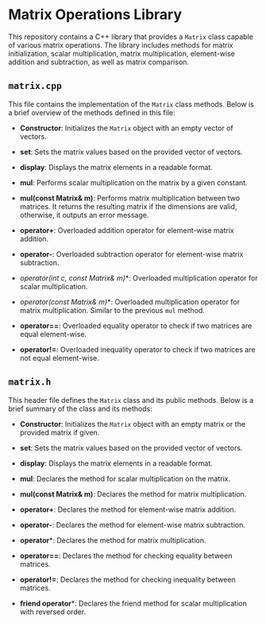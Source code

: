 # Matrix Operations Library

This repository contains a C++ library that provides a `Matrix` class capable of various matrix operations. The library includes methods for matrix initialization, scalar multiplication, matrix multiplication, element-wise addition and subtraction, as well as matrix comparison.

## `matrix.cpp`

This file contains the implementation of the `Matrix` class methods. Below is a brief overview of the methods defined in this file:

- **Constructor**: Initializes the `Matrix` object with an empty vector of vectors.

- **set**: Sets the matrix values based on the provided vector of vectors.

- **display**: Displays the matrix elements in a readable format.

- **mul**: Performs scalar multiplication on the matrix by a given constant.

- **mul(const Matrix& m)**: Performs matrix multiplication between two matrices. It returns the resulting matrix if the dimensions are valid, otherwise, it outputs an error message.

- **operator+**: Overloaded addition operator for element-wise matrix addition.

- **operator-**: Overloaded subtraction operator for element-wise matrix subtraction.

- **operator*(int c, const Matrix& m)**: Overloaded multiplication operator for scalar multiplication.

- **operator*(const Matrix& m)**: Overloaded multiplication operator for matrix multiplication. Similar to the previous `mul` method.

- **operator==**: Overloaded equality operator to check if two matrices are equal element-wise.

- **operator!=**: Overloaded inequality operator to check if two matrices are not equal element-wise.

## `matrix.h`

This header file defines the `Matrix` class and its public methods. Below is a brief summary of the class and its methods:

- **Constructor**: Initializes the `Matrix` object with an empty matrix or the provided matrix if given.

- **set**: Sets the matrix values based on the provided vector of vectors.

- **display**: Displays the matrix elements in a readable format.

- **mul**: Declares the method for scalar multiplication on the matrix.

- **mul(const Matrix& m)**: Declares the method for matrix multiplication.

- **operator+**: Declares the method for element-wise matrix addition.

- **operator-**: Declares the method for element-wise matrix subtraction.

- **operator***: Declares the method for matrix multiplication.

- **operator==**: Declares the method for checking equality between matrices.

- **operator!=**: Declares the method for checking inequality between matrices.

- **friend operator***: Declares the friend method for scalar multiplication with reversed order.
